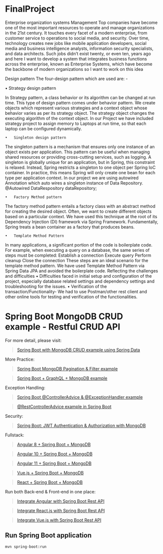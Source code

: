 # FinalProject
Enterprise organization systems Management  Top companies have become one of the most important resources to operate and manage organizations in the 21st century. It touches every facet of a modern enterprise, from customer service to operations to social media, and security. Over time, technology creates new jobs like mobile application developers, social media and business intelligence analysts, information security specialists, and data architects. Such jobs didn’t exist twenty, or even ten, years ago and here I want to develop a system that integrates business functions across the enterprise, known as Enterprise Systems, which have become the backbone of modern organizations so I want to work on this idea

Design pattern
The four-design pattern which are used are: -

•	Strategy design pattern

In Strategy pattern, a class behavior or its algorithm can be changed at run time. This type of design pattern comes under behavior pattern. We create objects which represent various strategies and a context object whose behavior varies as per its strategy object. The strategy object changes the executing algorithm of the context object. In our Project we have included strategy project to assign memory to Laptops at run time, so that each laptop can be configured dynamically.

	•	Singleton design pattern
The singleton pattern is a mechanism that ensures only one instance of an object exists per application. This pattern can be useful when managing shared resources or providing cross-cutting services, such as logging. A singleton is globally unique for an application, but in Spring, this constraint is relaxed. Instead, Spring restricts a singleton to one object per Spring IoC container. In practice, this means Spring will only create one bean for each type per application context. In our project we are using autowired Annotation which auto wires a singleton instance of Data Repository.
	@Autowired
	DataRespository dataRepository;

	•	Factory Method pattern
The factory method pattern entails a factory class with an abstract method for creating the desired object. Often, we want to create different objects based on a particular context. 
We have used this technique at the root of its Dependency Injection (DI) framework via Spring Framework. Fundamentally, Spring treats a bean container as a factory that produces beans.

	•	Template Method Pattern
In many applications, a significant portion of the code is boilerplate code. For example, when executing a query on a database, the same series of steps must be completed:
Establish a connection
Execute query
Perform cleanup
Close the connection
These steps are an ideal scenario for the template method pattern.
We have used Template Method Pattern via Spring Data JPA and avoided the boilerplate code.
Reflecting the challenges and difficulties 
	•	Difficulties faced in initial setup and configuration of the project, especially database related settings and dependency settings and troubleshooting for the issues.
	•	Verification of the transaction/Functionality- We had to use Postman/other rest client and other online tools for testing and verification of the functionalities.

# Spring Boot MongoDB CRUD example - Restful CRUD API

For more detail, please visit:
> [Spring Boot with MongoDB CRUD example using Spring Data](https://bezkoder.com/spring-boot-mongodb-crud/)

More Practice:
> [Spring Boot MongoDB Pagination & Filter example](https://bezkoder.com/spring-boot-mongodb-pagination/)

> [Spring Boot + GraphQL + MongoDB example](https://bezkoder.com/spring-boot-graphql-mongodb-example-graphql-java/)

Exception Handling:
> [Spring Boot @ControllerAdvice & @ExceptionHandler example](https://bezkoder.com/spring-boot-controlleradvice-exceptionhandler/)

> [@RestControllerAdvice example in Spring Boot](https://bezkoder.com/spring-boot-restcontrolleradvice/)

Security:
> [Spring Boot: JWT Authentication & Authorization with MongoDB](https://bezkoder.com/spring-boot-jwt-auth-mongodb/)

Fullstack:
> [Angular 8 + Spring Boot + MongoDB](https://bezkoder.com/angular-spring-boot-mongodb/)

> [Angular 10 + Spring Boot + MongoDB](https://bezkoder.com/angular-10-spring-boot-mongodb/)

> [Angular 11 + Spring Boot + MongoDB](https://bezkoder.com/angular-11-spring-boot-mongodb/)

> [Vue.js + Spring Boot + MongoDB](https://bezkoder.com/spring-boot-vue-mongodb/)

> [React + Spring Boot + MongoDB](https://bezkoder.com/react-spring-boot-mongodb/)

Run both Back-end & Front-end in one place:
> [Integrate Angular with Spring Boot Rest API](https://bezkoder.com/integrate-angular-spring-boot/)

> [Integrate React.js with Spring Boot Rest API](https://bezkoder.com/integrate-reactjs-spring-boot/)

> [Integrate Vue.js with Spring Boot Rest API](https://bezkoder.com/integrate-vue-spring-boot/)

## Run Spring Boot application
```
mvn spring-boot:run
```



